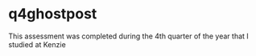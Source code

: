 # q4ghostpost
This assessment was completed during the 4th quarter of the year that I studied at Kenzie
